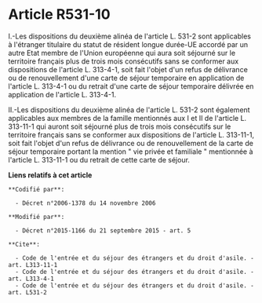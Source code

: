 # Article R531-10

I.-Les dispositions du deuxième alinéa de l'article L. 531-2 sont applicables à l'étranger titulaire du statut de résident
longue durée-UE accordé par un autre Etat membre de l'Union européenne qui aura soit séjourné sur le territoire français plus
de trois mois consécutifs sans se conformer aux dispositions de l'article L. 313-4-1, soit fait l'objet d'un refus de
délivrance ou de renouvellement d'une carte de séjour temporaire en application de l'article L. 313-4-1 ou du retrait d'une
carte de séjour temporaire délivrée en application de l'article L. 313-4-1. 

II.-Les dispositions du deuxième alinéa de l'article L. 531-2 sont également applicables aux membres de la famille mentionnés
aux I et II de l'article L. 313-11-1 qui auront soit séjourné plus de trois mois consécutifs sur le territoire français sans
se conformer aux dispositions de l'article L. 313-11-1, soit fait l'objet d'un refus de délivrance ou de renouvellement de la
carte de séjour temporaire portant la mention " vie privée et familiale " mentionnée à l'article L. 313-11-1 ou du retrait de
cette carte de séjour.

**Liens relatifs à cet article**

	**Codifié par**:

	  - Décret n°2006-1378 du 14 novembre 2006

	**Modifié par**:

	  - Décret n°2015-1166 du 21 septembre 2015 - art. 5

	**Cite**:

	  - Code de l'entrée et du séjour des étrangers et du droit d'asile. - art. L313-11-1
	  - Code de l'entrée et du séjour des étrangers et du droit d'asile. - art. L313-4-1
	  - Code de l'entrée et du séjour des étrangers et du droit d'asile. - art. L531-2

